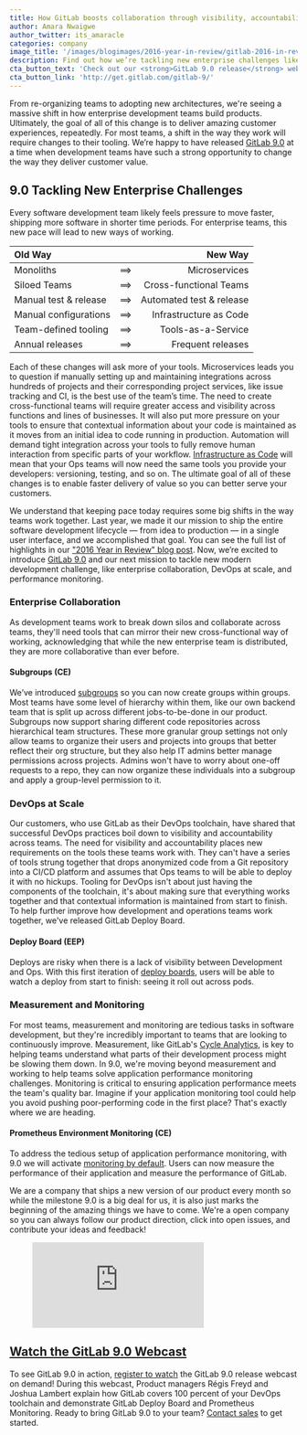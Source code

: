 ```yaml
---
title: How GitLab boosts collaboration through visibility, accountability, and measurement
author: Amara Nwaigwe
author_twitter: its_amaracle
categories: company
image_title: '/images/blogimages/2016-year-in-review/gitlab-2016-in-review-cover.png'
description: Find out how we’re tackling new enterprise challenges like DevOps at scale, collaboration and performance monitoring in our “best release ever.”
cta_button_text: 'Check out our <strong>GitLab 9.0 release</strong> webcast!'
cta_button_link: 'http://get.gitlab.com/gitlab-9/'
---
```


From re-organizing teams to adopting new architectures, we're seeing a massive shift in how enterprise development teams build products. Ultimately, the goal of all of this change is to deliver amazing customer experiences, repeatedly. For most teams, a shift in the way they work will require changes to their tooling. We’re happy to have released [GitLab 9.0](/releases/2017/03/22/gitlab-9-0-released/) at a time when development teams have such a strong opportunity to change the way they deliver customer value.

<!-- more -->

## 9.0 Tackling New Enterprise Challenges

Every software development team likely feels pressure to move faster, shipping more software in shorter time periods. For enterprise teams, this new pace will lead to new ways of working.  

| Old Way               |     |New Way                   |  
| :-----------          |:---:| ------------:            |
| Monoliths             | ==> | Microservices            |    
| Siloed Teams          | ==> | Cross-functional Teams   |   
| Manual test & release | ==> | Automated test & release |
| Manual configurations | ==> | Infrastructure as Code   |
| Team-defined tooling  | ==> | Tools-as-a-Service       |  
| Annual releases       | ==> | Frequent releases        |

Each of these changes will ask more of your tools. Microservices leads you to question if manually setting up and maintaining integrations across hundreds of projects and their corresponding project services, like issue tracking and CI, is the best use of the team’s time. The need to create cross-functional teams will require greater access and visibility across functions and lines of businesses. It will also put more pressure on your tools to ensure that contextual information about your code is maintained as it moves from an initial idea to code running in production. Automation will demand tight integration across your tools to fully remove human interaction from specific parts of your workflow. [Infrastructure as Code](/topics/gitops/infrastructure-as-code/) will mean that your Ops teams will now need the same tools you provide your developers: versioning, testing, and so on. The ultimate goal of all of these changes is to enable faster delivery of value so you can better serve your customers.

We understand that keeping pace today requires some big shifts in the way teams work together. Last year, we made it our mission to ship the entire software development lifecycle — from idea to production — in a single user interface, and we accomplished that goal. You can see the full list of highlights in our ["2016 Year in Review" blog post](/blog/2017/01/24/gitlab-2016-year-in-review/). Now, we’re excited to introduce [GitLab 9.0](/releases/2017/03/22/gitlab-9-0-released/) and our next mission to tackle new modern development challenge, like enterprise collaboration, DevOps at scale, and performance monitoring.

### Enterprise Collaboration

As development teams work to break down silos and collaborate across teams, they'll need tools that can mirror their new cross-functional way of working, acknowledging that while the new enterprise team is distributed, they are more collaborative than ever before.

#### Subgroups (CE)

We’ve introduced [subgroups](https://docs.gitlab.com/ee/user/group/subgroups/) so you can now create groups within groups. Most teams have some level of hierarchy within them, like our own backend team that is split up across different jobs-to-be-done in our product.  Subgroups now support sharing different code repositories across hierarchical team structures. These more granular group settings not only allow teams to organize their users and projects into groups that better reflect their org structure, but they also help IT admins better manage permissions across projects. Admins won't have to worry about one-off requests to a repo, they can now organize these individuals into a subgroup and apply a group-level permission to it.

### DevOps at Scale

Our customers, who use GitLab as their DevOps toolchain, have shared that successful DevOps practices boil down to visibility and accountability across teams. The need for visibility and accountability places new requirements on the tools these teams work with. They can't have a series of tools strung together that drops anonymized code from a Git repository into a CI/CD platform and assumes that Ops teams to will be able to deploy it with no hickups. Tooling for DevOps isn't about just having the components of the toolchain, it's about making sure that everything works together and that contextual information is maintained from start to finish. To help further improve how development and operations teams work together, we've released GitLab Deploy Board.

#### Deploy Board (EEP)

Deploys are risky when there is a lack of visibility between Development and Ops. With this first iteration of [deploy boards](https://docs.gitlab.com/ee/user/project/deploy_boards.html), users will be able to watch a deploy from start to finish: seeing it roll out across pods.

### Measurement and Monitoring

For most teams, measurement and monitoring are tedious tasks in software development, but they're incredibly important to teams that are looking to continuously improve. Measurement, like GitLab's [Cycle Analytics](/stages-devops-lifecycle/value-stream-analytics/), is key to helping teams understand what parts of their development process might be slowing them down. In 9.0, we're moving beyond measurement and working to help teams solve application performance monitoring challenges. Monitoring is critical to ensuring application performance meets the team's quality bar. Imagine if your application monitoring tool could help you avoid pushing poor-performing code in the first place? That's exactly where we are heading.

#### Prometheus Environment Monitoring (CE)

To address the tedious setup of application performance monitoring, with 9.0 we will activate [monitoring by default](https://docs.gitlab.com/ee/user/project/integrations/prometheus.html). Users can now measure the performance of their application and measure the performance of GitLab.  

We are a company that ships a new version of our product every month so while the milestone 9.0 is a big deal for us, it is also just marks the beginning of the amazing things we have to come. We're a open company so you can always follow our product direction, click into open issues, and contribute your ideas and feedback!

<figure class="video_container">
  <iframe src="https://www.youtube.com/embed/qkTTuDBKzvw" frameborder="0" allowfullscreen="true"> </iframe>
</figure>

## [Watch the GitLab 9.0 Webcast](http://get.gitlab.com/gitlab-9/)

To see GitLab 9.0 in action, [register to watch](http://get.gitlab.com/gitlab-9/) the GitLab 9.0 release webcast on demand! During this webcast, Product managers Régis Freyd and Joshua Lambert explain how GitLab covers 100 percent of your DevOps toolchain and demonstrate GitLab Deploy Board and Prometheus Monitoring. Ready to bring GitLab 9.0 to your team? [Contact sales](/sales/) to get started.
